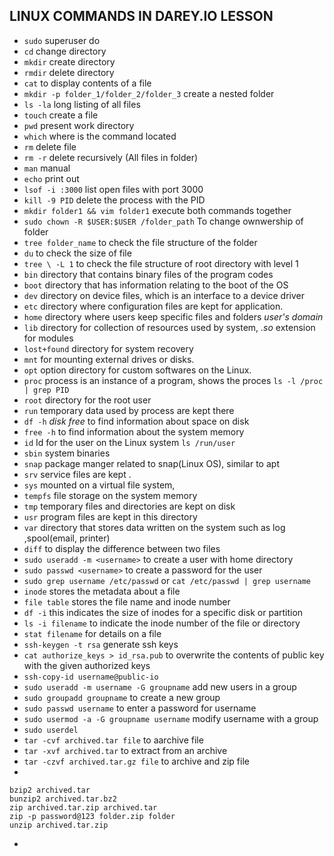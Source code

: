 ## LINUX COMMANDS IN DAREY.IO LESSON
* `sudo` superuser do 
* `cd` change directory
* `mkdir` create directory
*  `rmdir` delete directory
*  `cat` to display contents of a file
*  `mkdir -p folder_1/folder_2/folder_3` create a nested folder 
* `ls -la` long listing of all files
* `touch` create a file
* `pwd` present work directory
* `which` where is the command located
* `rm` delete file
* `rm -r` delete recursively (All files in folder)
* `man` manual
* `echo` print out
* `lsof -i :3000` list open files with port 3000
* `kill -9 PID` delete the process with the PID
* `mkdir folder1 && vim folder1` execute both commands together
* `sudo chown -R $USER:$USER /folder_path` To change ownwership of folder 
* `tree folder_name` to check the file structure of the folder 
* `du` to check the size of file 
* `tree \ -L 1` to check the file structure of root directory with level 1
* `bin` directory that contains binary files of the program codes
* `boot` directory that has information relating to the boot of the OS
* `dev` directory on device files, which is an interface to a device driver
* `etc` directory where configuration files are kept for application.
* `home` directory where users keep specific files and folders *user's domain*
* `lib` directory for collection of resources used by system, *.so* extension for modules
* `lost+found` directory for system recovery
* `mnt` for mounting external drives or disks.
* `opt` option directory for custom softwares on the Linux.
* `proc` process is an instance of a program, shows the proces `ls -l /proc | grep PID`
* `root` directory for the root user
* `run` temporary data used by process are kept there
* `df -h` *disk free* to find information about space on disk
* `free -h` to find information about the system memory
* `id` Id for the user on the Linux system `ls /run/user`
* `sbin` system binaries
* `snap` package manger related to snap(Linux OS), similar to apt
* `srv` service files are kept .
* `sys` mounted on a virtual file system, 
* `tempfs` file storage on the system memory
* `tmp` temporary files and directories are kept on disk
* `usr` program files are kept in this directory
* `var` directory that stores data written on the system such as log ,spool(email, printer)
* `diff` to display the difference between two files 
* `sudo useradd -m <username>` to create a user with home directory 
* `sudo passwd <username>` to create a password for the user 
* `sudo grep username /etc/passwd` or `cat /etc/passwd | grep username`
* `inode` stores the metadata about a file 
* `file table` stores the file name and inode number
* `df -i` this indicates the size of inodes for a specific disk or partition 
* `ls -i filename` to indicate the inode number of the file or directory
* `stat filename` for details on a file
* `ssh-keygen -t rsa` generate ssh keys 
* `cat authorize_keys > id_rsa.pub` to overwrite the contents of public key with the given authorized keys
* `ssh-copy-id username@public-io` 
* `sudo useradd -m username -G groupname` add new users in a group
* `sudo groupadd groupname` to create a new group 
* `sudo passwd username` to enter a password for username
* `sudo usermod -a -G groupname username` modify username with a group
* `sudo userdel`
* `tar -cvf archived.tar file` to aarchive file
* `tar -xvf archived.tar` to extract from an archive
* `tar -czvf archived.tar.gz file` to archive and zip file
* 
```
bzip2 archived.tar
bunzip2 archived.tar.bz2
zip archived.tar.zip archived.tar
zip -p password@123 folder.zip folder
unzip archived.tar.zip
```
* 
